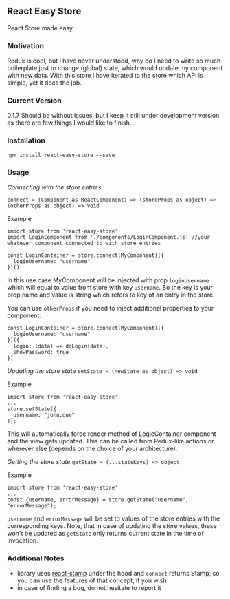 ## React Easy Store
React Store made easy

### Motivation
Redux is cool, but I have never understood, why do I need to write so much boilerplate just to change (global) state, which would update my component with new data. With this store I have iterated to the store which API is simple, yet it does the job.

### Current Version
0.1.7
Should be without issues, but I keep it still under development version as there are few things I would like to finish.

### Installation
```
npm install react-easy-store --save
```

### Usage
*Connecting with the store entries*

```connect = (Component as ReactComponent) => (storeProps as object) => (otherProps as object) => void```

Example
```
import store from 'react-easy-store'
import LoginComponent from './components/LoginComponent.js' //your whatever component connected to with store entries

const LoginContainer = store.connect(MyComponent)({
  loginUsername: "username"
})()
```
In this use case MyComponent will be injected with prop `loginUsername` which will equal to value from store with key `username`. So the key is your prop name and value is string which refers to key of an entry in the store.

You can use `otherProps` if you need to inject additional properties to your component:
```
const LoginContainer = store.connect(MyComponent)({
  loginUsername: "username"
})({
  login: (data) => doLogin(data),
  showPassword: true
})
```

*Updating the store state*
```setState = (newState as object) => void```

Example
```
import store from 'react-easy-store'
...
store.setState({
  username: "john.doe"
)};
```
This will automatically force render method of LogicContainer component and the view gets updated. This can be called from Redux-like actions or wherever else (depends on the choice of your architecture).

*Getting the store state*
```getState = (...stateKeys) => object```

Example
```
import store from 'react-easy-store'
...
const {username, errorMessage} = store.getState("username", "errorMessage");
```
`username` and `errorMessage` will be set to values of the store entries with the corresponding keys. Note, that in case of updating the store values, these won't be updated as `getState` only returns current state in the time of invocation. 

### Additional Notes
* library uses [react-stamp](https://github.com/stampit-org/react-stamp) under the hood and `connect` returns Stamp, so you can use the features of that concept, if you wish
* in case of finding a bug, do not hesitate to report it
